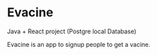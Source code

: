 # Evacine

Java + React project (Postgre local Database)

Evacine is an app to signup people to get a vacine.

